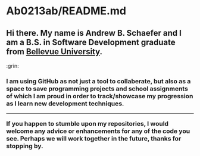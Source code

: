 <h1>Ab0213ab/README.md</h1>
<h2>Hi there. My name is Andrew B. Schaefer and I am a B.S. in Software Development graduate from <a href="https://www.bellevue.edu/?ab=b" target="_blank">Bellevue University</a>.</h2> :grin:

<h3>I am using GitHub as not just a tool to collaberate, but also as a space to save programming projects and school assignments of which I am proud in order to track/showcase my progression as I learn new development techniques. 
  
 <hr>

If you happen to stumble upon my repositories, I would welcome any advice or enhancements for any of the code you see. Perhaps we will work together in the future, thanks for stopping by.</h3>

